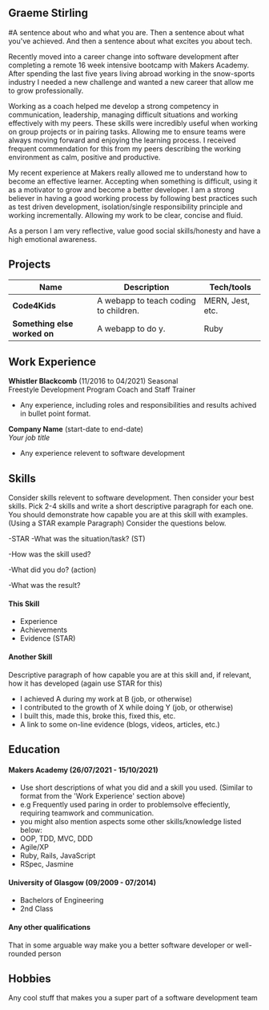 ## Graeme Stirling

#A sentence about who and what you are. Then a sentence about what you've achieved. And then a sentence about what excites you about tech.

Recently moved into a career change into software development after completing a remote 16 week intensive bootcamp with Makers Academy. After spending the last five years living abroad working in the snow-sports industry I needed a new challenge and wanted a new career that allow me to grow professionally.

Working as a coach helped me develop a strong competency in communication, leadership, managing difficult situations and working effectively with my peers. These skills were incredibly useful when working on group projects or in pairing tasks. Allowing me to ensure teams were always moving forward and enjoying the learning process. I received frequent commendation for this from my peers describing the working environment as calm, positive and productive.  

My recent experience at Makers really allowed me to understand how to become an effective learner. Accepting when something is difficult, using it as a motivator to grow and become a better developer. I am a strong believer in having a good working process by following best practices such as test driven development, isolation/single responsibility principle and working incrementally. Allowing my work to be clear, concise and fluid.   

As a person I am very reflective, value good social skills/honesty and have a high emotional awareness. 


## Projects

| Name                         | Description       | Tech/tools        |
| ---------------------------- | ----------------- | ----------------- |
| **Code4Kids**            | A webapp to teach coding to children. | MERN, Jest, etc. |
| **Something else worked on** | A webapp to do y. | Ruby              |

## Work Experience

**Whistler Blackcomb** (11/2016 to 04/2021) Seasonal   
Freestyle Development Program Coach and Staff Trainer

- Any experience, including roles and responsibilities and results achived in bullet point format.

**Company Name** (start-date to end-date)  
_Your job title_

- Any experience relevent to software development

## Skills

Consider skills relevent to software development. Then consider your best skills. Pick 2-4 skills and write a short descriptive paragraph for each one. You should demonstrate how capable you are at this skill with examples.
(Using a STAR example Paragraph) Consider the questions below.

-STAR
-What was the situation/task? (ST)

-How was the skill used?

-What did you do? (action)

-What was the result?


#### This Skill

- Experience
- Achievements
- Evidence (STAR)

#### Another Skill

Descriptive paragraph of how capable you are at this skill and, if relevant, how it has developed (again use STAR for this)

- I achieved A during my work at B (job, or otherwise)
- I contributed to the growth of X while doing Y (job, or otherwise)
- I built this, made this, broke this, fixed this, etc.
- A link to some on-line evidence (blogs, videos, articles, etc.)

## Education

#### Makers Academy (26/07/2021 - 15/10/2021)
- Use short descriptions of what you did and a skill you used. (Similar to format from the 'Work Experience' section above)
- e.g Frequently used paring in order to problemsolve effeciently, requiring teamwork and communication.
- you might also mention aspects some other skills/knowledge listed below: 
- OOP, TDD, MVC, DDD
- Agile/XP
- Ruby, Rails, JavaScript
- RSpec, Jasmine

#### University of Glasgow (09/2009 - 07/2014)

- Bachelors of Engineering 
- 2nd Class 

#### Any other qualifications

That in some arguable way make you a better software developer or well-rounded person

## Hobbies

Any cool stuff that makes you a super part of a software development team
